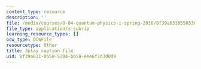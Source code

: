 ```yaml
---
content_type: resource
description: ''
file: /media/courses/8-04-quantum-physics-i-spring-2016/8f39a63105505304bb58eee6f1d3d0d9_EkpbxgEslE4.vtt
file_type: application/x-subrip
learning_resource_types: []
ocw_type: OCWFile
resourcetype: Other
title: 3play caption file
uid: 8f39a631-0550-5304-bb58-eee6f1d3d0d9
---
```

